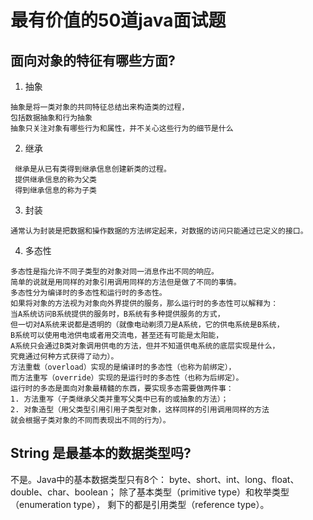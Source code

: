 # 最有价值的50道java面试题
## 面向对象的特征有哪些方面?
1. 抽象
```text
抽象是将一类对象的共同特征总结出来构造类的过程，
包括数据抽象和行为抽象
抽象只关注对象有哪些行为和属性，并不关心这些行为的细节是什么
```
2. 继承
```text
 继承是从已有类得到继承信息创建新类的过程。
 提供继承信息的称为父类
 得到继承信息的称为子类
```
3. 封装
```text
通常认为封装是把数据和操作数据的方法绑定起来，对数据的访问只能通过已定义的接口。
```
4. 多态性
```text
多态性是指允许不同子类型的对象对同一消息作出不同的响应。
简单的说就是用同样的对象引用调用同样的方法但是做了不同的事情。
多态性分为编译时的多态性和运行时的多态性。
如果将对象的方法视为对象向外界提供的服务，那么运行时的多态性可以解释为：
当A系统访问B系统提供的服务时，B系统有多种提供服务的方式，
但一切对A系统来说都是透明的（就像电动剃须刀是A系统，它的供电系统是B系统，
B系统可以使用电池供电或者用交流电，甚至还有可能是太阳能，
A系统只会通过B类对象调用供电的方法，但并不知道供电系统的底层实现是什么，
究竟通过何种方式获得了动力）。
方法重载（overload）实现的是编译时的多态性（也称为前绑定），
而方法重写（override）实现的是运行时的多态性（也称为后绑定）。
运行时的多态是面向对象最精髓的东西，要实现多态需要做两件事：
1. 方法重写（子类继承父类并重写父类中已有的或抽象的方法）；
2. 对象造型（用父类型引用引用子类型对象，这样同样的引用调用同样的方法
就会根据子类对象的不同而表现出不同的行为）。 
```
## String 是最基本的数据类型吗?

不是。Java中的基本数据类型只有8个：
byte、short、int、long、float、double、char、boolean；
除了基本类型（primitive type）和枚举类型（enumeration type），
剩下的都是引用类型（reference type）。

## 
## 
## 
## 
## 
## 
## 
## 
## 
## 
## 
## 
## 
## 
## 
## 
## 
## 
## 
## 
## 
## 
## 
## 
## 
## 
## 
## 
## 
## 
## 
## 
## 
## 
## 
## 
## 
## 
## 
## 
## 
## 
## 
## 
## 
## 
## 
## 
## 
## 
## 
## 
## 
## 
## 
## 
## 
## 
## 
## 
## 
## 